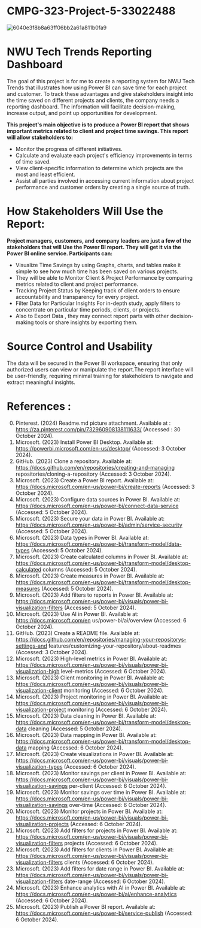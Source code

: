# CMPG-323-Project-5-33022488
![6040e3f8b8a63ff06bb2a61a811b0fa9](https://github.com/user-attachments/assets/c0121968-908d-403f-82b2-c6e209d6c94a)


# NWU Tech Trends Reporting Dashboard

The goal of this project is for me to create a reporting system for NWU Tech Trends that illustrates how using Power BI can save time for each project and customer. To track these advantages and give stakeholders insight into the time saved on different projects and clients, the company needs a reporting dashboard. The information will facilitate decision-making, increase output, and point up opportunities for development.

**This project's main objective is to produce a Power BI report that shows important metrics related to client and project time savings. This report will allow stakeholders to:**

- Monitor the progress of different initiatives.
- Calculate and evaluate each project's efficiency improvements in terms of time saved.
- View client-specific information to determine which projects are the most and least efficient.
- Assist all parties involved in accessing current information about project performance and customer orders by creating a single source of truth.

# How Stakeholders Will Use the Report:
**Project managers, customers, and company leaders are just a few of the stakeholders that will Use the Power BI report. They will get it via the Power BI online service. Participants can:**

- Visualize Time Savings by using Graphs, charts, and tables make it simple to see how much time has been saved on various projects.
- They will be able to Monitor Client & Project Performance by comparing metrics related to client and project performance.
- Tracking Project Status by Keeping track of client orders to ensure accountability and transparency for every project.
- Filter Data for Particular Insights For in-depth study, apply filters to concentrate on particular time periods, clients, or projects.
- Also to Export Data , they may connect report parts with other decision-making tools or share insights by exporting them.
  
# Source Control and Usability

The data will be secured in the Power BI workspace, ensuring that only authorized users can view or manipulate the report.The report interface will be user-friendly, requiring minimal training for stakeholders to navigate and extract meaningful insights.

# References :
 
0. Pinterest. (2024) Readme.md picture attachment. Available at : https://za.pinterest.com/pin/732960908138111633/ (Accessed : 30 October 2024).
1. Microsoft. (2023) Install Power BI Desktop. Available at: 
https://powerbi.microsoft.com/en-us/desktop/ (Accessed: 3 October 2024). 
2. GitHub. (2023) Clone a repository. Available at: 
https://docs.github.com/en/repositories/creating-and-managing
repositories/cloning-a-repository (Accessed: 3 October 2024). 
3. Microsoft. (2023) Create a Power BI report. Available at: 
https://docs.microsoft.com/en-us/power-bi/create-reports (Accessed: 3 October 
2024). 
4. Microsoft. (2023) Configure data sources in Power BI. Available at: 
https://docs.microsoft.com/en-us/power-bi/connect-data-service (Accessed: 5 
October 2024). 
5. Microsoft. (2023) Secure your data in Power BI. Available at: 
https://docs.microsoft.com/en-us/power-bi/admin/service-security (Accessed: 5 
October 2024). 
6. Microsoft. (2023) Data types in Power BI. Available at: 
https://docs.microsoft.com/en-us/power-bi/transform-model/data-types (Accessed: 
5 October 2024). 
7. Microsoft. (2023) Create calculated columns in Power BI. Available at: 
https://docs.microsoft.com/en-us/power-bi/transform-model/desktop-calculated
columns (Accessed: 5 October 2024). 
8. Microsoft. (2023) Create measures in Power BI. Available at: 
https://docs.microsoft.com/en-us/power-bi/transform-model/desktop-measures 
(Accessed: 5 October 2024). 
9. Microsoft. (2023) Add filters to reports in Power BI. Available at: 
https://docs.microsoft.com/en-us/power-bi/visuals/power-bi-visualization-filters 
(Accessed: 5 October 2024). 
10. Microsoft. (2023) Use AI in Power BI. Available at: https://docs.microsoft.com/en
us/power-bi/ai/overview (Accessed: 6 October 2024). 
11. GitHub. (2023) Create a README file. Available at: 
https://docs.github.com/en/repositories/managing-your-repositorys-settings-and
features/customizing-your-repository/about-readmes (Accessed: 3 October 2024). 
12. Microsoft. (2023) High-level metrics in Power BI. Available at: 
https://docs.microsoft.com/en-us/power-bi/visuals/power-bi-visualization-high
level-metrics (Accessed: 6 October 2024). 
13. Microsoft. (2023) Client monitoring in Power BI. Available at: 
https://docs.microsoft.com/en-us/power-bi/visuals/power-bi-visualization-client
monitoring (Accessed: 6 October 2024). 
14. Microsoft. (2023) Project monitoring in Power BI. Available at: 
https://docs.microsoft.com/en-us/power-bi/visuals/power-bi-visualization-project
monitoring (Accessed: 6 October 2024). 
15. Microsoft. (2023) Data cleaning in Power BI. Available at: 
https://docs.microsoft.com/en-us/power-bi/transform-model/desktop-data
cleaning (Accessed: 5 October 2024). 
16. Microsoft. (2023) Data mapping in Power BI. Available at: 
https://docs.microsoft.com/en-us/power-bi/transform-model/desktop-data
mapping (Accessed: 6 October 2024). 
17. Microsoft. (2023) Create visualizations in Power BI. Available at: 
https://docs.microsoft.com/en-us/power-bi/visuals/power-bi-visualization-types 
(Accessed: 6 October 2024). 
18. Microsoft. (2023) Monitor savings per client in Power BI. Available at: 
https://docs.microsoft.com/en-us/power-bi/visuals/power-bi-visualization-savings
per-client (Accessed: 6 October 2024). 
19. Microsoft. (2023) Monitor savings over time in Power BI. Available at: 
https://docs.microsoft.com/en-us/power-bi/visuals/power-bi-visualization-savings
over-time (Accessed: 6 October 2024). 
20. Microsoft. (2023) Monitor projects in Power BI. Available at: 
https://docs.microsoft.com/en-us/power-bi/visuals/power-bi-visualization-projects 
(Accessed: 6 October 2024). 
21. Microsoft. (2023) Add filters for projects in Power BI. Available at: 
https://docs.microsoft.com/en-us/power-bi/visuals/power-bi-visualization-filters
projects (Accessed: 6 October 2024). 
22. Microsoft. (2023) Add filters for clients in Power BI. Available at: 
https://docs.microsoft.com/en-us/power-bi/visuals/power-bi-visualization-filters
clients (Accessed: 6 October 2024). 
23. Microsoft. (2023) Add filters for date range in Power BI. Available at: 
https://docs.microsoft.com/en-us/power-bi/visuals/power-bi-visualization-filters
date-range (Accessed: 6 October 2024). 
24. Microsoft. (2023) Enhance analytics with AI in Power BI. Available at: 
https://docs.microsoft.com/en-us/power-bi/ai/enhance-analytics (Accessed: 6 
October 2024). 
25. Microsoft. (2023) Publish a Power BI report. Available at: 
https://docs.microsoft.com/en-us/power-bi/service-publish (Accessed: 6 October 
2024).

